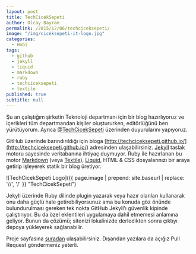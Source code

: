 ```yaml
---
layout: post
title: TechCicekSepeti
author: Olcay Bayram
permalink: /2015/12/06/techciceksepeti/
image: "/img/ciceksepeti-it-logo.jpg"
categories: 
  - Hobi
tags: 
  - github
  - jekyll
  - liquid
  - markdown
  - ruby
  - techciceksepeti
  - textile
published: true
subtitle: null
---
```


Şu an çalıştığım şirketin Teknoloji departmanı için bir blog hazırlıyoruz ve içerikleri tüm departmandan kişiler oluştururken, editörlüğünü ben yürütüyorum. Ayrıca [@TechCicekSepeti](https://twitter.com/TechCicekSepeti) üzerinden duyurularını yapıyoruz.

GitHub üzerinde barındırıldığı için bloga [http://techciceksepeti.github.io/](http://techciceksepeti.github.io/) adresinden ulaşabilirsiniz. <a href="http://jekyllrb.com/" target="_blank">Jekyll</a> taslak motoru sayesinde veritabanına ihtiyaç duymuyor. Ruby ile hazırlanan bu motor [Markdown][2] (veya [Textile][3]), [Liquid][4], HTML & CSS dosyalarınızı bir araya getirip işleyerek statik bir blog üretiyor.

<!--more-->

![TechCicekSepeti Logo]({{ page.image | prepend: site.baseurl | replace: '//', '/' }} "TechCicekSepeti")


Jekyll üzerinde Ruby dilinde plugin yazarak veya hazır olanları kullanarak onu daha güçlü hale getirebiliyorsunuz ama bu konuda göz önünde bulundurulması gereken tek nokta GitHub Jekyll'ı güvenlik kipinde çalıştırıyor. Bu da özel eklentileri uygulamaya dahil etmemesi anlamına geliyor. Bunun da çözümü; sitenizi lokalinizde derledikten sonra çıktıyı depoya yükleyerek sağlanabilir.

Proje sayfasına [şuradan][5] ulaşabilirsiniz. Dışarıdan yazılara da açığız Pull Request göndermeniz yeterli.

 [2]: http://daringfireball.net/projects/markdown/
 [3]: http://redcloth.org/textile
 [4]: https://github.com/Shopify/liquid/wiki
 [5]: https://github.com/techciceksepeti/techciceksepeti.github.io
